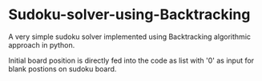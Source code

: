 # Sudoku-solver-using-Backtracking

A very simple sudoku solver implemented using Backtracking algorithmic approach in python.

Initial board position is directly fed into the code as list with '0' as input for blank postions on sudoku board.

